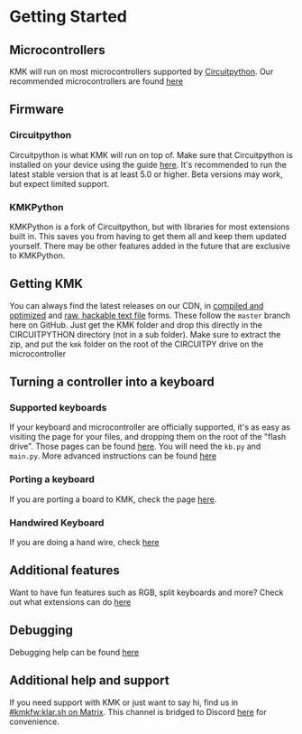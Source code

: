 # Getting Started
 
 ## Microcontrollers
 KMK will run on most microcontrollers supported by [Circuitpython](https://circuitpython.org/downloads). Our recommended microcontrollers are found [here](Officially_Supported_Microcontrollers.md)
 
 ## Firmware
 ### Circuitpython
Circuitpython is what KMK will run on top of. Make sure that Circuitpython is installed on your 
device using the guide [here](https://learn.adafruit.com/welcome-to-circuitpython/installing-circuitpython). 
It's recommended to run the latest stable version that is at least 5.0 or higher. Beta versions may work, but expect limited support.
 
 ### KMKPython
KMKPython is a fork of Circuitpython, but with libraries for most extensions built in. This saves you from having to get them all 
and keep them updated yourself. There may be other features added in the future that are exclusive to KMKPython.
 
 ## Getting KMK
 You can always find the latest releases on our CDN, in [compiled and optimized](https://cdn.kmkfw.io/kmk-latest.zip) and 
 [raw, hackable text file](https://cdn.kmkfw.io/kmk-latest.unoptimized.zip) forms. These follow the `master` branch here on GitHub. 
 Just get the KMK folder and drop this directly in the CIRCUITPYTHON directory (not in a sub folder). Make sure to extract the zip, 
 and put the `kmk` folder on the root of the CIRCUITPY drive on the microcontroller

## Turning a controller into a keyboard
### Supported keyboards
If your keyboard and microcontroller are officially supported, it's as easy as visiting the page for your files, and dropping them 
on the root of the "flash drive". Those pages can be found [here](https://github.com/KMKfw/boards). You will need the `kb.py` and `main.py`. More advanced instructions
can be found [here](config_and_keymap.md)

### Porting a keyboard
If you are porting a board to KMK, check the page [here](porting_to_kmk.md). 

### Handwired Keyboard
If you are doing a hand wire, check [here](handwiring.md)

## Additional features
Want to have fun features such as RGB, split keyboards and more? Check out what extensions can do [here](extensions.md)

## Debugging
Debugging help can be found [here](debugging.md)

## Additional help and support
 If you need support with KMK or just want to say hi, find us in [#kmkfw:klar.sh on Matrix](https://matrix.to/#/#kmkfw:klar.sh).  This channel is bridged to Discord [here](https://discordapp.com/widget?id=493256121075761173&theme=dark) for convenience.

